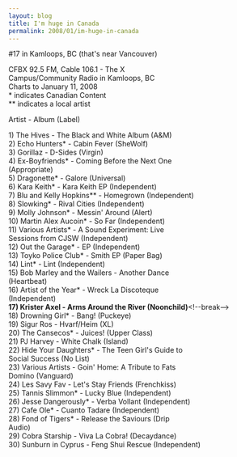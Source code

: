 ```yaml
---
layout: blog
title: I'm huge in Canada
permalink: 2008/01/im-huge-in-canada
---
```


<p>#17 in Kamloops, BC (that's near Vancouver)</p>
<p>CFBX 92.5 FM, Cable 106.1 - The X<br />
Campus/Community Radio in Kamloops, BC<br />
Charts to January 11, 2008<br />
* indicates Canadian Content<br />
** indicates a local artist</p>
<p>Artist - Album (Label)</p>
<p>1) The Hives - The Black and White Album (A&amp;M)<br />
2) Echo Hunters* - Cabin Fever (SheWolf)<br />
3) Gorillaz - D-Sides (Virgin)<br />
4) Ex-Boyfriends* - Coming Before the Next One<br />
(Appropriate)<br />
5) Dragonette* - Galore (Universal)<br />
6) Kara Keith* - Kara Keith EP (Independent)<br />
7) Blu and Kelly Hopkins** - Homegrown (Independent)<br />
8) Slowking* - Rival Cities (Independent)<br />
9) Molly Johnson* - Messin' Around (Alert)<br />
10) Martin Alex Aucoin* - So Far (Independent)<br />
11) Various Artists* - A Sound Experiment: Live<br />
Sessions from CJSW (Independent)<br />
12) Out the Garage* - EP (Independent)<br />
13) Toyko Police Club* - Smith EP (Paper Bag)<br />
14) Lint* - Lint (Independent)<br />
15) Bob Marley and the Wailers - Another Dance<br />
(Heartbeat)<br />
16) Artist of the Year* - Wreck La Discoteque<br />
(Independent)<br />
<b>17) Krister Axel - Arms Around the River (Noonchild)</b>&lt;!--break--><br />
18) Drowning Girl* - Bang! (Puckeye)<br />
19) Sigur Ros - Hvarf/Heim (XL)<br />
20) The Cansecos* - Juices! (Upper Class)<br />
21) PJ Harvey - White Chalk (Island)<br />
22) Hide Your Daughters* - The Teen Girl's Guide to<br />
Social Success (No List)<br />
23) Various Artists - Goin' Home: A Tribute to Fats<br />
Domino (Vanguard)<br />
24) Les Savy Fav - Let's Stay Friends (Frenchkiss)<br />
25) Tannis Slimmon* - Lucky Blue (Independent)<br />
26) Jesse Dangerously* - Verba Vollant (Independent)<br />
27) Cafe Ole* - Cuanto Tadare (Independent)<br />
28) Fond of Tigers* - Release the Saviours (Drip<br />
Audio)<br />
29) Cobra Starship - Viva La Cobra! (Decaydance)<br />
30) Sunburn in Cyprus - Feng Shui Rescue (Independent)</p>
